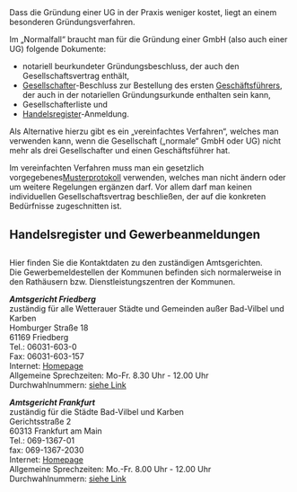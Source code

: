 ## 

Dass die Gründung einer UG in der Praxis weniger kostet, liegt an einem besonderen Gründungsverfahren.

Im „Normalfall“ braucht man für die Gründung einer GmbH (also auch einer UG) folgende Dokumente:

- notariell beurkundeter Gründungsbeschluss, der auch den Gesellschaftsvertrag enthält,
- [Gesellschafter](http://www.gruenderszene.de/lexikon/begriffe/gesellschafter)-Beschluss zur Bestellung des ersten [Geschäftsführers](http://www.gruenderszene.de/lexikon/begriffe/geschaeftsfuehrer), der auch in der notariellen Gründungsurkunde enthalten sein kann,
- Gesellschafterliste und
- [Handelsregister](http://www.gruenderszene.de/lexikon/begriffe/handelsregister)-Anmeldung.

Als Alternative hierzu gibt es ein „vereinfachtes Verfahren“, welches man verwenden kann, wenn die Gesellschaft („normale“ GmbH oder UG) nicht mehr als drei Gesellschafter und einen Geschäftsführer hat.

Im vereinfachten Verfahren muss man ein gesetzlich vorgegebenes[Musterprotokoll](http://www.gesetze-im-internet.de/normengrafiken/bgbl1_2008/j2026_0010.pdf) verwenden, welches man nicht ändern oder um weitere Regelungen ergänzen darf. Vor allem darf man keinen individuellen Gesellschaftsvertrag beschließen, der auf die konkreten Bedürfnisse zugeschnitten ist.

## Handelsregister und Gewerbeanmeldungen

## 

Hier finden Sie die Kontaktdaten zu den zuständigen Amtsgerichten.   
Die Gewerbemeldestellen der Kommunen befinden sich normalerweise in den Rathäusern bzw. Dienstleistungszentren der Kommunen.

**_Amtsgericht Friedberg_**  
zuständig für alle Wetterauer Städte und Gemeinden außer Bad-Vilbel und Karben   
Homburger Straße 18   
61169 Friedberg   
Tel.: 06031-603-0   
Fax: 06031-603-157   
Internet: [Homepage](http://www.ag-friedberg.justiz.hessen.de/)   
Allgemeine Sprechzeiten: Mo-Fr. 8.30 Uhr - 12.00 Uhr   
Durchwahlnummern: [siehe Link](http://www.ag-friedberg.justiz.hessen.de/irj/AMG_Friedberg_Internet?cid=e2eb72be7d796301ffc36bc77384de1f)

**_Amtsgericht Frankfurt_**   
zuständig für die Städte Bad-Vilbel und Karben   
Gerichtsstraße 2   
60313 Frankfurt am Main   
Tel.: 069-1367-01   
fax: 069-1367-2030   
Internet: [Homepage](http://www.ag-frankfurt.justiz.hessen.de/irj/AMG_Frankfurt_Internet?cid=444cc4d115ea351a4ffb466da5eeae5d)   
Allgemeine Sprechzeiten: Mo.-Fr. 8.00 Uhr - 12.00 Uhr   
Durchwahlnummern: [siehe Link](http://www.ag-frankfurt.justiz.hessen.de/irj/AMG_Frankfurt_Internet?cid=ed5bfd5c7123495c0905911f02d14d94)
